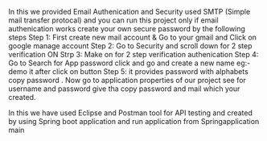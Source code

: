 In this we provided Email Authenication and Security used SMTP (Simple mail transfer protocal) and you can run this project only if email authenication works create your own secure password by the following steps
Step 1:  First create new mail account & Go to your gmail and Click on google manage account
Step 2: Go to Security and scroll down for 2 step verification ON
Strp 3: Make on for 2 step verification authenication 
Step 4: Go to Search for App password click and go and create a new name eg:-demo it after click  on button
Step 5: it provides password with alphabets copy password .
Now go to application properties of our project see for username and password 
give tha copy password and mail which your created.

In this we have used Eclipse and Postman tool for API testing and created by using Spring boot application and run application from Springapplication main
